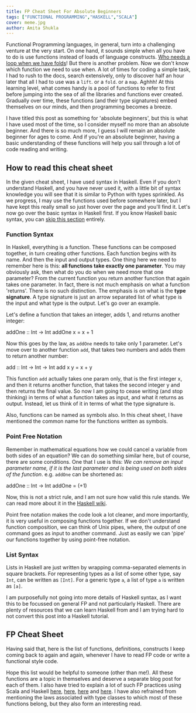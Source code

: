```yaml
---
title: FP Cheat Sheet For Absolute Beginners
tags: ["FUNCTIONAL PROGRAMMING","HASKELL","SCALA"]
cover: meme.jpg
author: Amita Shukla
---
```



Functional Programming languages, in general, turn into a challenging venture at the very start. On one hand, it sounds simple when all you have to do is use functions instead of loads of language constructs. [Who needs a loop when we have folds](https://blog.amitashukla.in/2019/07/unfolding-folds.html)! But there is another problem. Now we don't know which function we need to use when. A lot of times for coding a simple task, I had to rush to the docs, search extensively, only to discover half an hour later that all I had to use was a `lift`. or a `fold`. or a `map`. Aghhh! At this learning level, what comes handy is a pool of functions to refer to first before jumping into the sea of all the libraries and functions ever created. Gradually over time, these functions (and their type signatures) embed themselves on our minds, and then programming becomes a breeze.

 


<re-img src="meme.jpg"></re-img>

 


I have titled this post as something for 'absolute beginners', but this is what I have used most of the time, so I consider myself no more than an absolute beginner. And there is so much more, I guess I will remain an absolute beginner for ages to come. And if you're an absolute beginner, having a basic understanding of these functions will help you sail through a lot of code reading and writing.

 


## How to read this cheat sheet

In the given cheat sheet, I have used syntax in Haskell. Even if you don't understand Haskell, and you have never used it, with a little bit of syntax knowledge you will see that it is similar to Python with types sprinkled. As we progress, I may use the functions used before somewhere later, but I have kept this really small so just hover over the page and you'll find it. Let's now go over the basic syntax in Haskell first. If you know Haskell basic syntax, you can [skip this section](#fp_cheat_sheet) entirely.

 


### Function Syntax

In Haskell, everything is a function. These functions can be composed together, in turn creating other functions. Each function begins with its name. And then the input and output types. One thing here we need to remember here is this: **all functions take exactly one parameter**. You may obviously ask, then what do you do when we need more that one parameter? From the current function you return another function that again takes one parameter. In fact, there is not much emphasis on what a function 'returns'. There is no such distinction. The emphasis is on what is the **type signature**. A type signature is just an arrow separated list of what type is the input and what type is the output. Let's go over an example.

 


Let's define a function that takes an integer, adds 1, and returns another integer: 


 addOne :: Int -> Int
 addOne x = x + 1

 

Now this goes by the law, as `addOne` needs to take only 1 parameter. Let's move over to another function `add`, that takes two numbers and adds them to return another number:

 add :: Int -> Int -> Int
 add x y = x + y

 

This function `add` actually takes one param only, that is the first integer x, and then it returns another function, that takes the second integer y and then returns the final value. So now I am going to cease writing (and stop thinking) in terms of what a function takes as input, and what it returns as output. Instead, let us think of it in terms of what the type signature is.

Also, functions can be named as symbols also. In this cheat sheet, I have mentioned the common name for the functions written as symbols. 


 


### Point Free Notation

Remember in mathematical equations how we could cancel a variable from both sides of an equation? We can do something similar here, but of course, there are some conditions. One that I use is this: _We can remove an input parameter name, if it is the last parameter and is being used on both sides of the function_. e.g. `addOne` can be shortened as:

 addOne :: Int -> Int
 addOne = (+1)

 

Now, this is not a strict rule, and I am not sure how valid this rule stands. We can read more about it in the [Haskell wiki](https://wiki.haskell.org/Pointfree).

Point free notation makes the code look a lot cleaner, and more importantly, it is very useful in composing functions together. If we don't understand function composition, we can think of Unix pipes, where, the output of one command goes as input to another command. Just as easily we can 'pipe' our functions together by using point-free notation.

 


### List Syntax

Lists in Haskell are just written by wrapping comma-separated elements in square brackets. For representing types as a list of some other type, say `Int`, can be written as `[Int]`. For a generic type `a`, a list of type `a` is written as `[a]`.

 


I am purposefully not going into more details of Haskell syntax, as I want this to be focussed on general FP and not particularly Haskell. There are plenty of resources that we can learn Haskell from and I am trying hard to not convert this post into a Haskell tutorial.

## FP Cheat Sheet

Having said that, here is the list of functions, definitions, constructs I keep coming back to again and again, whenever I have to read FP code or write a functional style code. 


 


Hope this list would be helpful to someone (other than me!). All these functions are a topic in themselves and deserve a separate blog post for each of them. I also have tried to explain a lot of such FP practices using Scala and Haskell [here](https://blog.amitashukla.in/2019/07/unfolding-folds.html), [here](https://blog.amitashukla.in/2017/06/implement-functional-list-from-scratch-scala.html), [here](https://blog.amitashukla.in/2017/03/tail-recursion-in-functional-programming.html) and [here](https://blog.amitashukla.in/2017/02/why-functional-programming.html). I have also refrained from mentioning the laws associated with type classes to which most of these functions belong, but they also form an interesting read.

